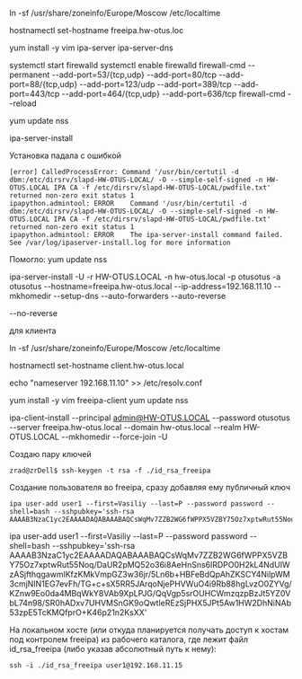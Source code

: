 ln -sf /usr/share/zoneinfo/Europe/Moscow /etc/localtime

hostnamectl set-hostname freeipa.hw-otus.loc

yum install -y vim ipa-server ipa-server-dns


systemctl start firewalld
systemctl enable firewalld
firewall-cmd --permanent --add-port=53/{tcp,udp} --add-port=80/tcp --add-port=88/{tcp,udp} --add-port=123/udp --add-port=389/tcp --add-port=443/tcp --add-port=464/{tcp,udp} --add-port=636/tcp
firewall-cmd --reload

yum update nss

ipa-server-install

Установка падала с ошибкой
```
[error] CalledProcessError: Command '/usr/bin/certutil -d dbm:/etc/dirsrv/slapd-HW-OTUS-LOCAL/ -O --simple-self-signed -n HW-OTUS.LOCAL IPA CA -f /etc/dirsrv/slapd-HW-OTUS-LOCAL/pwdfile.txt' returned non-zero exit status 1
ipapython.admintool: ERROR    Command '/usr/bin/certutil -d dbm:/etc/dirsrv/slapd-HW-OTUS-LOCAL/ -O --simple-self-signed -n HW-OTUS.LOCAL IPA CA -f /etc/dirsrv/slapd-HW-OTUS-LOCAL/pwdfile.txt' returned non-zero exit status 1
ipapython.admintool: ERROR    The ipa-server-install command failed. See /var/log/ipaserver-install.log for more information
```

Помогло:
yum update nss

ipa-server-install -U -r HW-OTUS.LOCAL -n hw-otus.local -p otusotus -a otusotus --hostname=freeipa.hw-otus.local --ip-address=192.168.11.10 --mkhomedir --setup-dns --auto-forwarders --auto-reverse

--no-reverse


для клиента

ln -sf /usr/share/zoneinfo/Europe/Moscow /etc/localtime

hostnamectl set-hostname client.hw-otus.local

echo "nameserver 192.168.11.10" >> /etc/resolv.conf

yum install -y vim freeipa-client
yum update nss

ipa-client-install --principal admin@HW-OTUS.LOCAL --password otusotus --server freeipa.hw-otus.local --domain hw-otus.local --realm HW-OTUS.LOCAL --mkhomedir --force-join -U

Создаю пару ключей
```
zrad@zrDell$ ssh-keygen -t rsa -f ./id_rsa_freeipa
```

Создание пользователя во freeipa, сразу добавляя ему публичный ключ
```
ipa user-add user1 --first=Vasiliy --last=P --password password --shell=bash --sshpubkey='ssh-rsa AAAAB3NzaC1yc2EAAAADAQABAAABAQCsWqMv7ZZB2WG6fWPPX5VZBY75Oz7xptwRut55Noq/DaUR2pMQ52o36i8AeHnSns6lRDPO0H2kL4NdUIWzASjfthqgawmlKfzKMkVmpGZ3w36jr/5Ln6b+HBFeBdQpAhZKSCY4NilpWM3cmjNIN1EG7evFh/TG+c+sX5RR5JArqoNjePHVWuO4i9Rb88hgLvzO0ZYVg/KZnw9Eo0da4MBqWkY8VAb9XpLPJG/QqVgp5srOUHCWmzqzpBzJt5YZ0VbL74n98/SR0hADxv7UHVMSnGK9oQwtleREzSjPHX5JPt5Aw1HW2DhNiNAb53zpE5TcKMQfprO+K46p21n2KsXX'
```

ipa user-add user1 --first=Vasiliy --last=P --password password --shell=bash --sshpubkey='ssh-rsa AAAAB3NzaC1yc2EAAAADAQABAAABAQCsWqMv7ZZB2WG6fWPPX5VZBY75Oz7xptwRut55Noq/DaUR2pMQ52o36i8AeHnSns6lRDPO0H2kL4NdUIWzASjfthqgawmlKfzKMkVmpGZ3w36jr/5Ln6b+HBFeBdQpAhZKSCY4NilpWM3cmjNIN1EG7evFh/TG+c+sX5RR5JArqoNjePHVWuO4i9Rb88hgLvzO0ZYVg/KZnw9Eo0da4MBqWkY8VAb9XpLPJG/QqVgp5srOUHCWmzqzpBzJt5YZ0VbL74n98/SR0hADxv7UHVMSnGK9oQwtleREzSjPHX5JPt5Aw1HW2DhNiNAb53zpE5TcKMQfprO+K46p21n2KsXX'

На локальном хосте (или откуда планируется получать доступ к хостам под контролем freeipa) из рабочего каталога, где лежит файл id_rsa_freeipa (либо указав абсолютный путь к нему):
```
ssh -i ./id_rsa_freeipa user1@192.168.11.15
```


